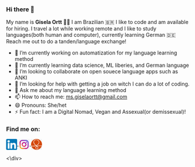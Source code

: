 ### Hi there 👋

My name is **Gisela Ortt** 🙆‍♀️ I am Brazilian 🇧🇷 I like to code and am available for hiring.
I travel a lot while working remote and I like to study languages(both human and computer), currently learning German 🇩🇪 Reach me out to do a tanden/language exchange!

- 🔭 I’m currently working on automatization for my language learning method
- 🌱 I’m currently learning data science, ML liberies, and German language
- 👯 I’m looking to collaborate on open souece language apps such as ANKI
- 🤔 I’m looking for help with getting a job on witch I can do a lot of coding.
- 💬 Ask me about my language learning method
- 📫 How to reach me: ms.giselaortt@gmail.com
- 😄 Pronouns: She/het
- ⚡ Fun fact: I am a Digital Nomad, Vegan and Assexual(or demissexual)!

 <div>
 
 <h3 align="left"> Find me on: </h3> 
 <a href="https://www.linkedin.com/in/gisela-ortt-2bb40a196/" target="blank"><img align="center" src="linkedinLogo.png" alt="linkedin" height="30" width="30"/>  </a>
 <a href="https://www.instagram.com/giselaortt/" target="blank"><img align="center" src="instagramLogo.png" alt="instagram" height="30" width="30"/> </a>
 <a href="https://www.couchsurfing.com/people/giselaortt" target="blank"><img align="center" src="couchsurfingLogo.jpg" alt="couchsurfing" height="30" width="30"/> </a>

 <\div>


